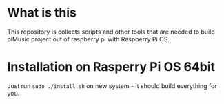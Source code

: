 # What is this

This repository is collects scripts and other tools that are needed to build piMusic project out of raspberry pi with Raspberry Pi OS.

# Installation on Rasperry Pi OS 64bit

Just run `sudo ./install.sh` on new system - it should build everything for you.


